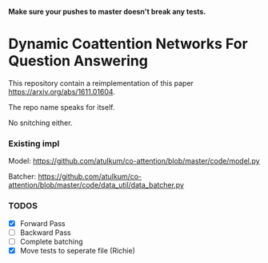 **Make sure your pushes to master doesn't break any tests.**

# Dynamic Coattention Networks For Question Answering

This repository contain a reimplementation of this paper https://arxiv.org/abs/1611.01604.

The repo name speaks for itself.

No snitching either.

### Existing impl
Model: https://github.com/atulkum/co-attention/blob/master/code/model.py

Batcher: https://github.com/atulkum/co-attention/blob/master/code/data_util/data_batcher.py


### TODOS
- [x] Forward Pass
- [ ] Backward Pass
- [ ] Complete batching
- [x] Move tests to seperate file (Richie)
